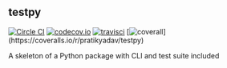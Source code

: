 ## testpy

[![Circle CI](https://circleci.com/gh/pratikyadav/testpy/tree/master.svg?style=shield&circle-token=41f8f260cd2348a28c1ddeadc436fc8e1dbc9f77)](https://circleci.com/gh/pratikyadav/testpy/tree/master) [![codecov.io](https://codecov.io/gh/pratikyadav/testpy/branch/master/graph/badge.svg)](https://codecov.io/pratikyadav/testpy?branch=master)  [![travisci](https://travis-ci.org/pratikyadav/testpy.svg)](https://travis-ci.org/pratikyadav/testpy)  [![coverall](https://coveralls.io/repos/github/pratikyadav/testpy/badge.svg?)](https://coveralls.io/r/pratikyadav/testpy)


A skeleton of a Python package with CLI and test suite included
